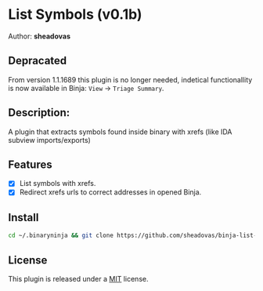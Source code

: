 # List Symbols (v0.1b)
Author: **sheadovas**

## Depracated

From version 1.1.1689 this plugin is no longer needed, indetical functionallity is now available in Binja: `View` -> `Triage Summary`.

## Description:
A plugin that extracts symbols found inside binary with xrefs (like IDA subview imports/exports)

## Features

- [x] List symbols with xrefs.
- [x] Redirect xrefs urls to correct addresses in opened Binja.

## Install

```sh
cd ~/.binaryninja && git clone https://github.com/sheadovas/binja-list-symbols
```

## License
This plugin is released under a [MIT](LICENSE) license.

